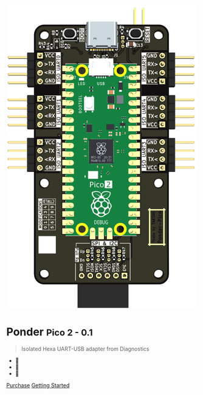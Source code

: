 ![logo](assets/v1.0/Ponder-front.png ':size=50%')

#  Ponder <small>Pico 2 - 0.1</small>

>  Isolated Hexa UART-USB adapter from Diagnostics

- :see_no_evil:
- :hear_no_evil:
- :speak_no_evil:

[Purchase](/purchase)
[Getting Started](/README)
